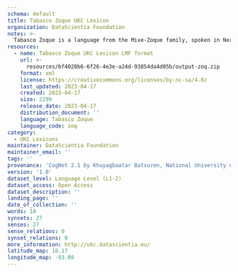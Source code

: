 ```yaml
---
schema: default
title: Tabasco Zoque UKC Lexicon
organization: DataScientia Foundation
notes: >-
  Tabasco Zoque is a language from the Mixe-Zoque family, spoken in North America. The UKC Lexicon of Tabasco Zoque is represented as a lexico-semantic network. It consists of words, word senses, synsets, as well as sense-level and synset-level relationships.
resources:
  - name: Tabasco Zoque UKC Lexicon LMF format
    url: >-
      resources/bf4020b6-6f26-4e3e-a24d-93854da4d05b/output-zoq.zip
    format: xml
    license: https://creativecommons.org/licenses/by-nc-sa/4.0/
    last_updated: 2023-04-17
    created: 2023-04-17
    size: 2299
    release_date: 2023-04-17
    distribution_document: ''
    language: Tabasco Zoque
    language_code: zoq
category:
  - UKC Lexicons
maintainer: DataScientia Foundation
maintainer_email: ''
tags: ''
provenance: 'CogNet 2.1 by Khuyagbaatar Batsuren, National University of Mongolia (http://cognet.ukc.disi.unitn.it); Native Languages of the Americas 2021.11. by Laura Redish and Orrin Lewis (http://www.native-languages.org); Princeton WordNet 2.1 by Princeton University (https://wordnet.princeton.edu)'
version: '1.0'
dataset_level: Language Level (L1-2)
dataset_access: Open Access
dataset_description: ''
landing_page: ''
date_of_collection: ''
words: 18
synsets: 27
senses: 27
sense_relations: 0
synset_relations: 0
more_information: http://ukc.datascientia.eu/
latitude_map: 18.17
longitude_map: -93.08
---
```

